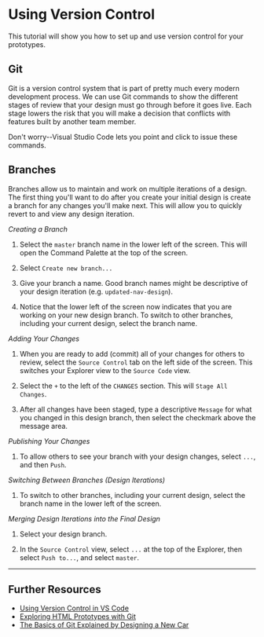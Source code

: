 Using Version Control
=====================

This tutorial will show you how to set up and use version control for your prototypes.

Git
---

Git is a version control system that is part of pretty much every modern development process. We can use Git commands to show the different stages of review that your design must go through before it goes live. Each stage lowers the risk that you will make a decision that conflicts with features built by another team member.

Don't worry--Visual Studio Code lets you point and click to issue these commands.

Branches
--------

Branches allow us to maintain and work on multiple iterations of a design. The first thing you'll want to do after you create your initial design is create a branch for any changes you'll make next. This will allow you to quickly revert to and view any design iteration.

*Creating a Branch*

1. Select the `master` branch name in the lower left of the screen. This will open the Command Palette at the top of the screen.

2. Select `Create new branch...`

3. Give your branch a name. Good branch names might be descriptive of your design iteration (e.g. `updated-nav-design`).

4. Notice that the lower left of the screen now indicates that you are working on your new design branch. To switch to other branches, including your current design, select the branch name.

*Adding Your Changes*

1. When you are ready to add (commit) all of your changes for others to review, select the `Source Control` tab on the left side of the screen. This switches your Explorer view to the `Source Code` view.

2. Select the `+` to the left of the `CHANGES` section. This will `Stage All Changes`.

3. After all changes have been staged, type a descriptive `Message` for what you changed in this design branch, then select the checkmark above the message area.

*Publishing Your Changes*

1. To allow others to see your branch with your design changes, select `...`, and then `Push`.

*Switching Between Branches (Design Iterations)*

1. To switch to other branches, including your current design, select the branch name in the lower left of the screen.

*Merging Design Iterations into the Final Design*

1. Select your design branch.

2. In the `Source Control` view, select `...` at the top of the Explorer, then select `Push to...`, and select `master`.

-----------------------------------------------------------

Further Resources
-----------------

- [Using Version Control in VS Code](https://code.visualstudio.com/docs/editor/versioncontrol)
- [Exploring HTML Prototypes with Git](https://www.red-gate.com/simple-talk/dotnet/asp-net/exploring-html-prototypes-with-git/)
- [The Basics of Git Explained by Designing a New Car](https://pixelpioneers.co/blog/2017/git-basics-explained-by-designing-a-new-car)